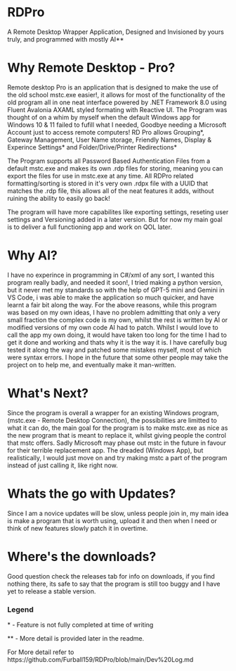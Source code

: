 # RDPro
A Remote Desktop Wrapper Application, Designed and Invisioned by yours truly, and programmed with mostly AI**

<h1>Why Remote Desktop - Pro?</h1>
Remote desktop Pro is an application that is designed to make the use of the old school mstc.exe easier!, it allows for most of the functionality of the old program all in one neat interface powered by .NET Framework 8.0 using Fluent Avalonia AXAML styled formating with Reactive UI. The Program was thought of on a whim by myself when the default Windows app for Windows 10 & 11 failed to fufill what I needed, Goodbye needing a Microsoft Account just to access remote computers! RD Pro allows Grouping*, Gateway Management, User Name storage, Friendly Names, Display & Experince Settings* and Folder/Drive/Printer Redirections*
<p></p>
The Program supports all Password Based Authentication Files from a default mstc.exe and makes its own .rdp files for storing, meaning you can export the files for use in mstc.exe at any time. All RDPro related formatting/sorting is stored in it's very own .rdpx file with a UUID that matches the .rdp file, this allows all of the neat features it adds, without ruining the ability to easily go back!
<p></p>
The program will have more capabilites like exporting settings, reseting user settings and Versioning added in a later version. But for now my main goal is to deliver a full functioning app and work on QOL later.

<h1>Why AI?</h1>
I have no experince in programming in C#/xml of any sort, I wanted this program really badly, and needed it soon!, I tried making a python version, but it never met my standards so with the help of GPT-5 mini and Gemini in VS Code, i was able to make the application so much quicker, and have learnt a fair bit along the way. For the above reasons, while this program was based on my own ideas, I have no problem admitting that only a very small fraction the complex code is my own, whilst the rest is written by AI or modified versions of my own code AI had to patch. Whilst I would love to call the app my own doing, it would have taken too long for the time I had to get it done and working and thats why it is the way it is. I have carefully bug tested it along the way and patched some mistakes myself, most of which were syntax errors. I hope in the future that some other people may take the project on to help me, and eventually make it man-written.

<h1>What's Next?</h1>
Since the program is overall a wrapper for an existing Windows program, (mstc.exe - Remote Desktop Connection), the possibilities are limitted to what it can do, the main goal for the program is to make mstc.exe as nice as the new program that is meant to replace it, whilst giving people the control that mstc offers. Sadly Microsoft may phase out mstc in the future in favour for their terrible replacement app. The dreaded (Windows App), but realistically, I would just move on and try making mstc a part of the program instead of just calling it, like right now.

<h1>Whats the go with Updates?</h1>
Since I am a novice updates will be slow, unless people join in, my main idea is make a program that is worth using, upload it and then when I need or think of new features slowly patch it in overtime.

<h1>Where's the downloads?</h1>
Good question check the releases tab for info on downloads, if you find nothing there, its safe to say that the program is still too buggy and I have yet to release a stable version.

<h3>Legend</h3>
* - Feature is not fully completed at time of writing
<p></p>
** - More detail is provided later in the readme.
<p></p>
For More detail refer to https://github.com/Furball159/RDPro/blob/main/Dev%20Log.md
